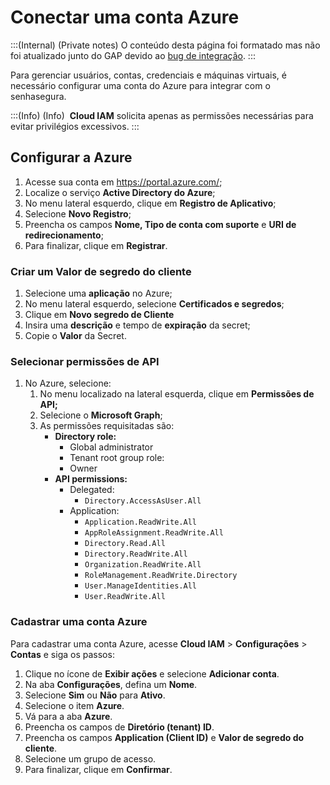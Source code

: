 # Conectar uma conta Azure

:::(Internal) (Private notes)
O conteúdo desta página foi formatado mas não foi atualizado junto do GAP devido ao [bug de integração](https://mt4.atlassian.net/browse/SSGR-3305). 
:::

Para gerenciar usuários, contas, credenciais e máquinas virtuais, é necessário configurar uma conta do Azure para integrar com o senhasegura.

:::(Info) (Info)
 **Cloud IAM** solicita apenas as permissões necessárias para evitar privilégios excessivos.
:::

## Configurar a Azure

1. Acesse sua conta em https://portal.azure.com/;
2. Localize o serviço **Active Directory do Azure**;
3. No menu lateral esquerdo, clique em **Registro de Aplicativo**;
4. Selecione **Novo Registro**;
5. Preencha os campos **Nome, Tipo de conta com suporte** e **URI de redirecionamento**;
6. Para finalizar, clique em **Registrar**.

### Criar um Valor de segredo do cliente

1. Selecione uma **aplicação** no Azure;
2. No menu lateral esquerdo, selecione **Certificados e segredos**;
3. Clique em **Novo segredo de Cliente**
4. Insira uma **descrição** e tempo de **expiração** da secret;
5. Copie o **Valor** da Secret.

### Selecionar permissões de API

1. No Azure, selecione:
    1. No menu localizado na lateral esquerda, clique em **Permissões de API;**
    2. Selecione o **Microsoft Graph**;
    3. As permissões requisitadas são:
        - **Directory role:**
            - Global administrator
            - Tenant root group role:
            - Owner
        - **API permissions:**
            - Delegated:
                - `Directory.AccessAsUser.All`
            - Application:
                - `Application.ReadWrite.All`
                - `AppRoleAssignment.ReadWrite.All`
                - `Directory.Read.All`
                - `Directory.ReadWrite.All`
                - `Organization.ReadWrite.All`
                - `RoleManagement.ReadWrite.Directory`
                - `User.ManageIdentities.All`
                - `User.ReadWrite.All`

### Cadastrar uma conta Azure

Para cadastrar uma conta Azure, acesse **Cloud IAM** > **Configurações** > **Contas** e siga os passos:

1. Clique no ícone de **Exibir ações** e selecione **Adicionar conta**.
2. Na aba **Configurações**, defina um **Nome**.
3. Selecione **Sim** ou **Não** para **Ativo**.
4. Selecione o item **Azure**.
5. Vá para a aba **Azure**.
6. Preencha os campos de **Diretório (tenant) ID**.
7. Preencha os campos **Application (Client ID)** e **Valor de segredo do cliente**.
8. Selecione um grupo de acesso.
9. Para finalizar, clique em **Confirmar**.
